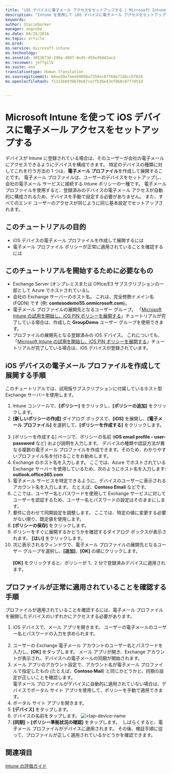 ```yaml
---
title: "iOS デバイスに電子メール アクセスをセットアップする | Microsoft Intune"
description: "Intune を使用して iOS デバイスに電子メール アクセスをセットアップする"
keywords: 
author: Staciebarker
manager: angrobe
ms.date: 04/28/2016
ms.topic: article
ms.prod: 
ms.service: microsoft-intune
ms.technology: 
ms.assetid: 3853673d-290a-400f-8e45-d55e39d42acd
ms.reviewer: jeffgilb
ms.suite: ems
translationtype: Human Translation
ms.sourcegitcommit: 60ee39a7eeeb9068a7350ec87f60e7148ccb7826
ms.openlocfilehash: f132266939b70e87ce7fb36e42ef8b8c0777d55d


---
```


# Microsoft Intune を使って iOS デバイスに電子メール アクセスをセットアップする
デバイスが Intune に登録されている場合は、そのユーザーが会社の電子メールにアクセスできるようにデバイスを構成できます。 特定のデバイスの種類に対してこれを行う方法の 1 つは、**電子メール プロファイル**を作成して展開することです。 電子メール プロファイルは、ユーザーのデバイスをセットアップし、会社の電子メール サービスに接続する Intune ポリシーの一種です。
電子メール プロファイルを使用すると、登録済みのデバイスの電子メール アクセスが自動的に構成されるため、デバイスを手動で設定する必要がありません。 また、すべてのエンド ユーザーのアクセスが同じように同じ基本設定でセットアップされます。

## このチュートリアルの目的

- iOS デバイスの電子メール プロファイルを作成して展開するには
- 電子メール プロファイル ポリシーが正常に適用されていることを確認するには

## このチュートリアルを開始するために必要なもの

- Exchange Server (オンプレミスまたは Office/E3 サブスクリプションの一部として Azure でホストされている)。
- 会社の Exchange サーバーのホスト名。 これは、完全修飾ドメイン名 (FQDN) です (例: **contosodemo55.onmicrosoft.com**)。
- 電子メール プロファイルの展開先となるユーザー グループ。 「[Microsoft Intune の試用を開始し、iOS PIN ポリシーを展開する](start-a-microsoft-intune-trial-and-deploy-ios-pin-policy.md)」チュートリアルが完了している場合は、作成した **GroupDemo** ユーザー グループを使用できます。
- プロファイルの展開先となる登録済みの iOS デバイス。 これについても、「[Microsoft Intune の試用を開始し、iOS PIN ポリシーを展開する](start-a-microsoft-intune-trial-and-deploy-ios-pin-policy.md)」チュートリアルが完了している場合は、iOS デバイスが登録されています。

## iOS デバイスの電子メール プロファイルを作成して展開する手順

このチュートリアルでは、試用版サブスクリプションに付属しているホスト型 Exchange サーバーを使用します。
1. Intune コンソールで、**[ポリシー]** をクリックし、**[ポリシーの追加]** をクリックします。
![<add-policy>](./media/Email-Walkthrough/Email-Walkthrough-1.png)
2. **[新しいポリシーの作成]** ダイアログ ボックスで、**[iOS]** を展開し、**[電子メール プロファイル]** を選択して、**[ポリシーを作成する]** をクリックします。  
![<ios-email-profile-policy>](./media/Email-Walkthrough/Email-Walkthrough-2.png)
3. [ポリシーを作成する] ページで、ポリシーの名前 (**iOS email profile - user-password** など) および説明を入力します。 デバイスの種類や認証方法が異なる複数の電子メール プロファイルを作成できます。そのため、わかりやすいプロファイル名を付けることをお勧めします。
4. Exchange のホスト名を入力します。 ここでは、Azure でホストされている Exchange サーバーを使用しているため、次のようにホスト名を入力します: **outlook.office365.com**
![<add-exchange-host-name>](./media/Email-Walkthrough/Email-Walkthrough-3.png)
5. 電子メール サービスを特定できるように、デバイスのユーザーに表示されるアカウント名を入力します。 たとえば、**Contoso Email** などです。
6. ここでは、ユーザー名とパスワードを使用して Exchange サービスに対してユーザーを認証するため、ユーザー名とパスワードの設定はそのままにします。
7. 要件に合わせて同期設定を調整します。 ここでは、特定の値に変更する必要がない限り、既定値を使用します。  
8. **[ポリシーの保存]** をクリックします。
9. ポリシーをすぐに展開するかどうかを確認するダイアログ ボックスが表示されます。 **[はい]** をクリックします。
![<deploy-policy-now-dialog>](./media/Email-Walkthrough/Email-Walkthrough-4.png)
10. 次に表示されるウィンドウで、電子メール プロファイルの展開先となるユーザー グループを選択し、**[追加]**、**[OK]** の順にクリックします。  
![<finish-add-policy>](./media/Email-Walkthrough/Email-Walkthrough-5.png)  
**[OK]** をクリックすると、ポリシーが 1、2 分で登録済みデバイスに適用されます。

## プロファイルが正常に適用されていることを確認する手順

プロファイルが適用されていることを確認するには、電子メール プロファイルを展開したデバイスのいずれかにアクセスする必要があります。
1. iOS デバイスで、メール アプリを開きます。
ユーザーの電子メールのユーザー名とパスワードの入力を求められます。  
![<verify-policy-add-password>](./media/Email-Walkthrough/Email-Walkthrough-6.png)
2. ユーザーの Exchange 電子メール アカウントのユーザー名とパスワードを入力し、**[OK]** をタップします。
 メール アプリが開き、Exchange アカウントが表示され、デバイスへの電子メールの同期が開始されます。
![<exchange-account-opens>](./media/Email-Walkthrough/Email-Walkthrough-7.png)
3. メール アプリのアカウント設定で、アカウント名が電子メール プロファイルで指定したもの (たとえば、**Contoso Mail**) と同じかどうかと、同期の設定が正しいことを確認します。
![<check-account-settings>](./media/Email-Walkthrough/Email-Walkthrough-8.png)
![<check-email-account-name>](./media/Email-Walkthrough/Email-Walkthrough-9.png)  
  電子メール プロファイルがデバイスに自動的に適用されていない場合は、デバイスでポータル サイト アプリを使用して、ポリシーを手動で適用できます。
1. ポータル サイト アプリを開きます。
2. **[デバイス]** をタップします。
3. デバイスの名前をタップします。
![<tap-device-name](./media/Email-Walkthrough/Email-Walkthrough-10.png)
4. **[同期]** > **[ポリシー準拠状況の確認]** をタップします。
![<tap-sync-check-device>](./media/Email-Walkthrough/Email-Walkthrough-11.png) しばらくすると、電子メール プロファイルがデバイスに適用されます。 その後、検証手順に従って、プロファイルが正しく適用されているかどうかを確認できます。

## 関連項目
[Intune の評価ガイド](get-started-with-a-30-day-trial-of-microsoft-intune.md)



<!--HONumber=Jul16_HO4-->


